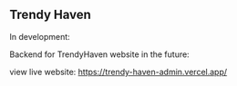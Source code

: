 ## Trendy Haven

In development:

Backend for TrendyHaven website in the future:

view live website: https://trendy-haven-admin.vercel.app/